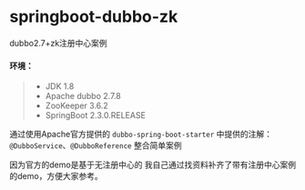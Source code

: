 # springboot-dubbo-zk
dubbo2.7+zk注册中心案例
#### 环境：
>* JDK 1.8
>* Apache dubbo 2.7.8
>* ZooKeeper 3.6.2
>* SpringBoot 2.3.0.RELEASE

通过使用Apache官方提供的 `dubbo-spring-boot-starter` 中提供的注解：`@DubboService`、`@DubboReference` 整合简单案例

因为官方的demo是基于无注册中心的
我自己通过找资料补齐了带有注册中心案例的demo，方便大家参考。

